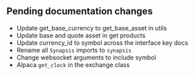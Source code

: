 ## Pending documentation changes
- Update get_base_currency to get_base_asset in utils
- Update base and quote asset in get products
- Update currency_id to symbol across the interface key docs
- Rename all `Synapsis` imports to `synapsis`
- Change websocket arguments to include symbol
- Alpaca `get_clock` in the exchange class